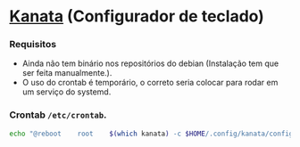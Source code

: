 # [Kanata](https://github.com/jtroo/kanata) (Configurador de teclado)
### Requisitos
* Ainda não tem binário nos repositórios do debian (Instalação tem que ser feita manualmente.).
* O uso do crontab é temporário, o correto seria colocar para rodar em um serviço do systemd.
### Crontab `/etc/crontab`.
```bash
echo "@reboot    root    $(which kanata) -c $HOME/.config/kanata/config.kbd > /tmp/dtest_erro.log 2>&1" | sudo tee -a /etc/crontab
```

